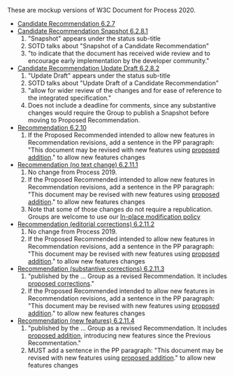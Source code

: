 These are mockup versions of W3C Document for Process 2020.

* [Candidate Recommendation 6.2.7](https://htmlpreview.github.io/?https://github.com/w3c/tr-pages/blob/master/p2020mockup/cr-6.2.7.html)
* [Candidate Recommendation Snapshot 6.2.8.1](https://htmlpreview.github.io/?https://github.com/w3c/tr-pages/blob/master/p2020mockup/cr-6.2.8.1.html)
  1. "Snapshot" appears under the status sub-title
  1. SOTD talks about "Snapshot of a Candidate Recommendation"
  1. "to indicate that the document has received wide review and to encourage early implementation by the developer community."
* [Candidate Recommendation Update Draft 6.2.8.2](https://htmlpreview.github.io/?https://github.com/w3c/tr-pages/blob/master/p2020mockup/cr-6.2.8.2.html)
  1. "Update Draft" appears under the status sub-title
  1. SOTD talks about "Update Draft of a Candidate Recommendation"
  1. "allow for wider review of the changes and for ease of reference to the integrated specification."
  1. Does not include a deadline for comments, since any substantive changes would require the Group to publish a Snapshot before moving to Proposed Recommendation.
* [Recommendation 6.2.10](https://htmlpreview.github.io/?https://github.com/w3c/tr-pages/blob/master/p2020mockup/rec-6.2.10.html)
  1. If the Proposed Recommended intended to allow new features in Recommendation revisions, add a sentence in the PP paragraph: "This document may be revised with new features using [proposed addition](https://w3c.github.io/w3process/#proposed-addition)." to allow new features changes
* [Recommendation (no text change) 6.2.11.1](https://htmlpreview.github.io/?https://github.com/w3c/tr-pages/blob/master/p2020mockup/rec-6.2.11.1.html)
  1. No change from Process 2019.
  1. If the Proposed Recommended intended to allow new features in Recommendation revisions, add a sentence in the PP paragraph: "This document may be revised with new features using [proposed addition](https://w3c.github.io/w3process/#proposed-addition)." to allow new features changes
  1. Note that some of those changes do not require a republication. Groups are welcome to use our [In-place modification policy](https://www.w3.org/2003/01/republishing/)
* [Recommendation (editorial corrections) 6.2.11.2](https://htmlpreview.github.io/?https://github.com/w3c/tr-pages/blob/master/p2020mockup/rec-6.2.11.2.html)
  1. No change from Process 2019.
  1. If the Proposed Recommended intended to allow new features in Recommendation revisions, add a sentence in the PP paragraph: "This document may be revised with new features using [proposed addition](https://w3c.github.io/w3process/#proposed-addition)." to allow new features changes
* [Recommendation (substantive corrections) 6.2.11.3](https://htmlpreview.github.io/?https://github.com/w3c/tr-pages/blob/master/p2020mockup/rec-6.2.11.3.html)
  1. "published by the ... Group as a revised Recommendation. It includes [proposed corrections](https://w3c.github.io/w3process/#proposed-correction)."
  1. If the Proposed Recommended intended to allow new features in Recommendation revisions, add a sentence in the PP paragraph: "This document may be revised with new features using [proposed addition](https://w3c.github.io/w3process/#proposed-addition)." to allow new features changes
* [Recommendation (new features) 6.2.11.4](https://htmlpreview.github.io/?https://github.com/w3c/tr-pages/blob/master/p2020mockup/rec-6.2.11.4.html)
  1. "published by the ... Group as a revised Recommendation. It includes [proposed addition](https://w3c.github.io/w3process/#proposed-addition), introducing new features since the Previous Recommentation."
  1. MUST add a sentence in the PP paragraph: "This document may be revised with new features using [proposed addition](https://w3c.github.io/w3process/#proposed-addition)." to allow new features changes


